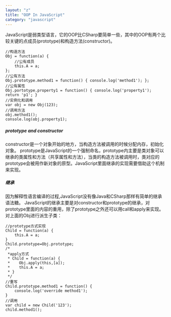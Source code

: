 ```yaml
---
layout: "z"
title: "OOP In JavaScript"
category: "javascript"
---
```


JavaScript是弱类型语言，它的OOP比CSharp要简单一些，其中的OOP有两个比较关键的点成员(prototype)和构造方法(constructor)。

    //构造方法
    Obj = function(a) {
        //公有成员
        this.A = a;
    };
    //公有方法
    Obj.prototype.method1 = function() { console.log('method1'); };
    //公有属性
    Obj.portotype.property1 = function() { console.log('property1'); return 'p1'; }
    //实例化和调用
    var obj = new Obj(123);
    //调用方法
    obj.method1();
    console.log(obj.property1);



##### prototype and constructor
constructor是一个对象开始的地方，当构造方法被调用的时候分配内存，初始化对象。
prototype是JavaScript的一个强制命名，prototype内主要是类对象可以继承的类属性和方法（共享属性和方法），当类的构造方法被调用时，类对应的prototype会被用作新对象的原型。JavaScript里面继承的实现需要借助这个机制来实现。

##### 继承
因为解释性语言编译的过程,JavaScript没有像Java和CSharp那样有简单的继承语法糖。
JavaScript的继承主要是对constructor和prototype的继承，对prototype里面的内容的重用，除了prototype之外还可以用call和apply来实现。
对上面的Obj进行派生子类：


    //prototype方式实现
    Child = function(a) {
        this.A = a;
    }
    Child.prototype=Obj.prototype;
    /*
     *apply方式
     * Child = function(a) {
     *    Obj.apply(this,[a]);
     *    this.A = a;
     * }
     */
    //重写
    Child.prototype.method1 = function() {
        console.log('override method1');
    }
    //调用
    var child = new Child('123');
    child.method1();


